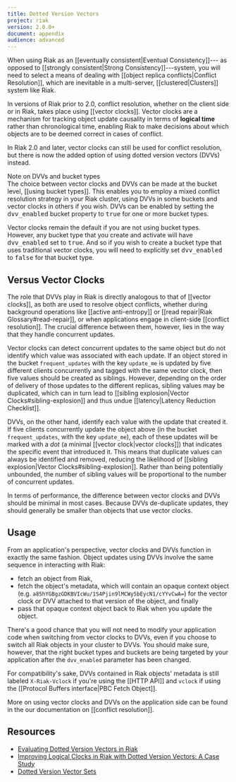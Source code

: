 ```yaml
---
title: Dotted Version Vectors
project: riak
version: 2.0.0+
document: appendix
audience: advanced
---
```


When using Riak as an [[eventually consistent|Eventual Consistency]]---
as opposed to [[strongly consistent|Strong Consistency]]---system, you
will need to select a means of dealing with [[object replica conflicts|Conflict Resolution]],
which are inevitable in a multi-server, [[clustered|Clusters]] system
like Riak.

In versions of Riak prior to 2.0, conflict resolution, whether on the
client side or in Riak, takes place using [[vector clocks]]. Vector
clocks are a mechanism for tracking object update causality in terms of
**logical time** rather than chronological time, enabling Riak to make
decisions about which objects are to be deemed correct in cases of
conflict.

In Riak 2.0 and later, vector clocks can still be used for conflict
resolution, but there is now the added option of using dotted version
vectors (DVVs) instead.

<div class="note">
<div class="title">Note on DVVs and bucket types</div>
The choice between vector clocks and DVVs can be made at the bucket
level, [[using bucket types]]. This enables you to employ a mixed
conflict resolution strategy in your Riak cluster, using DVVs in some
buckets and vector clocks in others if you wish. DVVs can
be enabled by setting the <tt>dvv_enabled</tt> bucket property to
<tt>true</tt> for one or more bucket types.

Vector clocks remain the default if you are not using bucket types.
However, any bucket type that you create and activate will have
<tt>dvv_enabled</tt> set to <tt>true</tt>. And so if you wish to create
a bucket type that uses traditional vector clocks, you will need to
explicitly set <tt>dvv_enabled</tt> to <tt>false</tt> for that bucket
type.
</div>

## Versus Vector Clocks

The role that DVVs play in Riak is directly analogous to that of
[[vector clocks]], as both are used to resolve object conflicts, whether
during background operations like [[active anti-entropy]] or
[[read repair|Riak Glossary#read-repair]], or when applications engage
in client-side [[conflict resolution]]. The crucial difference between
them, however, lies in the way that they handle concurrent updates.

Vector clocks can detect concurrent updates to the same object but do
not identify which value was associated with each update. If an object
stored in the bucket `frequent_updates` with the key `update_me` is
updated by five different clients concurrently and tagged with the
same vector clock, then five values should be created as siblings.
However, depending on the order of delivery of those updates to
the different replicas, sibling values may be duplicated, which can
in turn lead to [[sibling explosion|Vector Clocks#sibling-explosion]]
and thus undue [[latency|Latency Reduction Checklist]].

DVVs, on the other hand, identify each value with the update that
created it. If five clients concurrently update the object above (in
the bucket `frequent_updates`, with the key `update_me`), each of
these updates will be marked with a _dot_ (a minimal
[[vector clock|vector clocks]]) that indicates the specific event that
introduced it. This means that duplicate values can always be
identified and removed, reducing the likelihood of
[[sibling explosion|Vector Clocks#sibling-explosion]]. Rather than
being potentially unbounded, the number of sibling values will be
proportional to the number of concurrent updates.

In terms of performance, the difference between vector clocks and DVVs
should be minimal in most cases. Because DVVs de-duplicate updates,
they should generally be smaller than objects that use vector clocks.

## Usage

From an application's perspective, vector clocks and DVVs function in
exactly the same fashion. Object updates using DVVs involve the same
sequence in interacting with Riak:

* fetch an object from Riak,
* fetch the object's metadata, which will contain an opaque context object (e.g. `a85hYGBgzGDKBVIcWu/1S4Pjin9lMCWy5bEycN1/cYYvCwA=`) for the vector clock or DVV attached to that version of the object, and finally
* pass that opaque context object back to Riak when you update the object.

There's a good chance that you will not need to modify your application
code when switching from vector clocks to DVVs, even if you choose to
switch all Riak objects in your cluster to DVVs. You should make sure,
however, that the right bucket types and buckets are being targeted by
your application after the `dvv_enabled` parameter has been changed.

For compatibility's sake, DVVs contained in Riak objects' metadata is
still labeled `X-Riak-Vclock` if you're using the [[HTTP API]] and
`vclock` if using the [[Protocol Buffers interface|PBC Fetch Object]].

More on using vector clocks and DVVs on the application side can be
found in the our documentation on [[conflict resolution]].

## Resources

* [Evaluating Dotted Version Vectors in Riak](http://asc.di.fct.unl.pt/~nmp/pubs/inforum-2011-2.pdf)
* [Improving Logical Clocks in Riak with Dotted Version Vectors: A Case Study](http://paginas.fe.up.pt/~prodei/dsie12/papers/paper_19.pdf)
* [Dotted Version Vector Sets](https://github.com/ricardobcl/Dotted-Version-Vectors)

